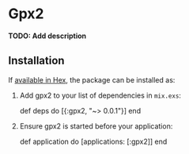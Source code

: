# Gpx2

**TODO: Add description**

## Installation

If [available in Hex](https://hex.pm/docs/publish), the package can be installed as:

  1. Add gpx2 to your list of dependencies in `mix.exs`:

        def deps do
          [{:gpx2, "~> 0.0.1"}]
        end

  2. Ensure gpx2 is started before your application:

        def application do
          [applications: [:gpx2]]
        end
